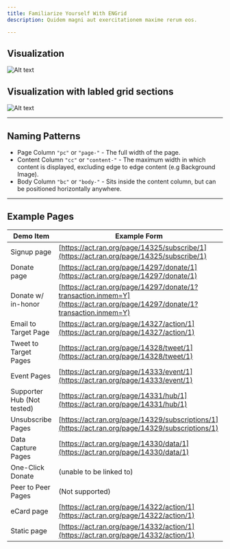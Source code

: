 ```yaml
---
title: Familiarize Yourself With ENGrid
description: Quidem magni aut exercitationem maxime rerum eos.

---
```


## Visualization
![Alt text](https://raw.githubusercontent.com/4site-interactive-studios/engrid-scripts/main/packages/styles/src/layouts/high-level-visualization.png)


## Visualization with labled grid sections
![Alt text](https://raw.githubusercontent.com/4site-interactive-studios/engrid-scripts/main/packages/styles/src/layouts/detailed-visualization.png)

---
## Naming Patterns

* Page Column `"pc"` or `"page-"` - The full width of the page.
* Content Column `"cc"` or `"content-"` - The maximum width in which content is displayed, excluding edge to edge content (e.g Background Image).
* Body Column `"bc"` or `"body-"` - Sits inside the content column, but can be positioned horizontally anywhere.

----
## Example Pages

| Demo Item                | Example Form                                                                                   |
|--------------------------|------------------------------------------------------------------------------------------------|
| Signup page              | [https://act.ran.org/page/14325/subscribe/1](https://act.ran.org/page/14325/subscribe/1)        |
| Donate page              | [https://act.ran.org/page/14297/donate/1](https://act.ran.org/page/14297/donate/1)              |
| Donate w/ in-honor       | [https://act.ran.org/page/14297/donate/1?transaction.inmem=Y](https://act.ran.org/page/14297/donate/1?transaction.inmem=Y) |
| Email to Target Page     | [https://act.ran.org/page/14327/action/1](https://act.ran.org/page/14327/action/1)              |
| Tweet to Target Pages    | [https://act.ran.org/page/14328/tweet/1](https://act.ran.org/page/14328/tweet/1)                |
| Event Pages              | [https://act.ran.org/page/14333/event/1](https://act.ran.org/page/14333/event/1)                |
| Supporter Hub (Not tested)| [https://act.ran.org/page/14331/hub/1](https://act.ran.org/page/14331/hub/1)                    |
| Unsubscribe Pages        | [https://act.ran.org/page/14329/subscriptions/1](https://act.ran.org/page/14329/subscriptions/1)|
| Data Capture Pages       | [https://act.ran.org/page/14330/data/1](https://act.ran.org/page/14330/data/1)                  |
| One-Click Donate         | (unable to be linked to)                                                                       |
| Peer to Peer Pages       | (Not supported)                                                                                |
| eCard page               | [https://act.ran.org/page/14322/action/1](https://act.ran.org/page/14322/action/1)              |
| Static page              | [https://act.ran.org/page/14332/action/1](https://act.ran.org/page/14332/action/1)              |

